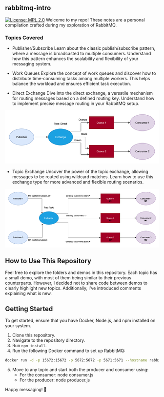 ## rabbitmq-intro 
[![License: MPL 2.0](https://img.shields.io/badge/License-MPL_2.0-brightgreen.svg)](https://opensource.org/licenses/MPL-2.0)
Welcome to my repo! These notes are a personal compilation crafted during my exploration of RabbitMQ.


### Topics Covered

- Publisher/Subscribe
Learn about the classic publish/subscribe pattern, where a message is broadcasted to multiple consumers. Understand how this pattern enhances the scalability and flexibility of your messaging system.

- Work Queues
Explore the concept of work queues and discover how to distribute time-consuming tasks among multiple workers. This helps balance the workload and ensures efficient task execution.

- Direct Exchange
Dive into the direct exchange, a versatile mechanism for routing messages based on a defined routing key. Understand how to implement precise message routing in your RabbitMQ setup.

<p align="center">
  <img src="https://github.com/galletafromjell666/rabbitmq-intro/blob/c9e9fc279deeb7923f73e071f4ba6db22b90c209/04/04.png">
</p>


- Topic Exchange
Uncover the power of the topic exchange, allowing messages to be routed using wildcard matches. Learn how to use this exchange type for more advanced and flexible routing scenarios.

<p align="center">
  <img src="https://github.com/galletafromjell666/rabbitmq-intro/blob/898cad9f861a6e341f468089cb2d13400cb9f249/05/topic%20exchange.png">
</p>


## How to Use This Repository
Feel free to explore the folders and demos in this repository. Each topic has a small demo, with most of them being similar to their previous counterparts. However, I decided not to share code between demos to clearly highlight new topics. Additionally, I've introduced comments explaining what is new.

## Getting Started
To get started, ensure that you have Docker, Node.js, and npm installed on your system.

1. Clone this repository.
2. Navigate to the repository directory.
3. Run ```npm install```.
4. Run the following Docker command to set up RabbitMQ:
```bash
docker run -d -p 15672:15672 -p 5672:5672 -p 5671:5671 --hostname rabbitmq --name rabbitmq-container rabbitmq:3-management
```
5. Move to any topic and start both the producer and consumer using:
   - For the consumer: node consumer.js
   - For the producer: node producer.js

Happy messaging! 🐰
